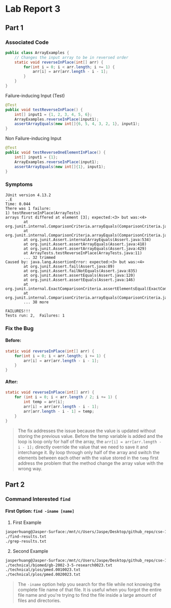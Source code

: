 # Lab Report 3

## Part 1

### Associated Code

```java
public class ArrayExamples {
    // Changes the input array to be in reversed order
    static void reverseInPlace(int[] arr) {
        for(int i = 0; i < arr.length; i += 1) {
            arr[i] = arr[arr.length - i - 1];
        }
    }
}
```

Failure-inducing Input (Test)

```java
@Test
public void testReverseInPlace() {
    int[] input1 = {1, 2, 3, 4, 5, 6};
    ArrayExamples.reverseInPlace(input1);
    assertArrayEquals(new int[]{6, 5, 4, 3, 2, 1}, input1);
}
```

Non Failure-inducing Input

```java
@Test
public void testReverseOneElementInPlace() {
    int[] input1 = {1};
    ArrayExamples.reverseInPlace(input1);
    assertArrayEquals(new int[]{1}, input1);
}
```

### Symptoms

```
JUnit version 4.13.2
..E
Time: 0.044
There was 1 failure:
1) testReverseInPlace(ArrayTests)
arrays first differed at element [3]; expected:<3> but was:<4>
        at org.junit.internal.ComparisonCriteria.arrayEquals(ComparisonCriteria.java:78)
        at org.junit.internal.ComparisonCriteria.arrayEquals(ComparisonCriteria.java:28)
        at org.junit.Assert.internalArrayEquals(Assert.java:534)
        at org.junit.Assert.assertArrayEquals(Assert.java:418)
        at org.junit.Assert.assertArrayEquals(Assert.java:429)
        at ArrayTests.testReverseInPlace(ArrayTests.java:11)
        ... 32 trimmed
Caused by: java.lang.AssertionError: expected:<3> but was:<4>
        at org.junit.Assert.fail(Assert.java:89)
        at org.junit.Assert.failNotEquals(Assert.java:835)
        at org.junit.Assert.assertEquals(Assert.java:120)
        at org.junit.Assert.assertEquals(Assert.java:146)
        at org.junit.internal.ExactComparisonCriteria.assertElementsEqual(ExactComparisonCriteria.java:8)
        at org.junit.internal.ComparisonCriteria.arrayEquals(ComparisonCriteria.java:76)
        ... 38 more

FAILURES!!!
Tests run: 2,  Failures: 1
```

### Fix the Bug

#### Before:

```java
static void reverseInPlace(int[] arr) {
    for(int i = 0; i < arr.length; i += 1) {
        arr[i] = arr[arr.length - i - 1];
    }
}
```

#### After:

```java
static void reverseInPlace(int[] arr) {
    for (int i = 0; i < arr.length / 2; i += 1) {
        int temp = arr[i];
        arr[i] = arr[arr.length - i - 1];
        arr[arr.length - i - 1] = temp;
    }
}
```

> The fix addresses the issue because the value is updated without storing the previous value. Before the temp variable is added and the loop is loop only for half of the array, the `arr[i] = arr[arr.length - i - 1];` directly override the value that we need to save it and interchange it. By loop through only half of the array and switch the elements between each other with the value stored in the `temp` first address the problem that the method change the array value with the wrong way.

## Part 2

### Command Interested `find`

#### First Option: `find -iname [name]`

1. First Example

```bash
jasperhuang@Jasper-Surface:/mnt/c/Users/Jaspe/Desktop/github_repo/cse-15l-lab/lab5/docsearch$ find -iname "*result*txt"
./find-results.txt
./grep-results.txt
```

2. Second Example

```bash
jasperhuang@Jasper-Surface:/mnt/c/Users/Jaspe/Desktop/github_repo/cse-15l-lab/lab5/docsearch$ find -iname "*0023*txt"
./technical/biomed/gb-2002-3-5-research0023.txt
./technical/plos/pmed.0010023.txt
./technical/plos/pmed.0020023.txt
```

> The `-iname` option help you search for the file while not knowing the complete file name of that file. It is useful when you forgot the entire file name and you're trying to find the file inside a large amount of files and directories.
